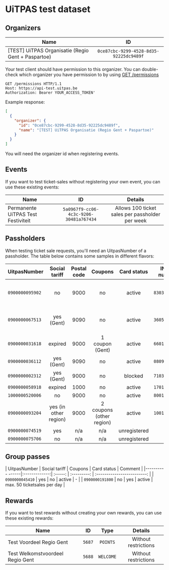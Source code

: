 # UiTPAS test dataset

## Organizers

| Name   |      ID      |
|----------|:-------------:|
| \[TEST] UiTPAS Organisatie (Regio Gent + Paspartoe) |  `0ce87cbc-9299-4528-8d35-92225dc9489f` |

Your test client should have permission to this organizer. You can double-check which organizer you have permission to by using [GET /permissions](/reference/uitpas.json/paths/~1permissions/get)

```http
GET /permissions HTTP/1.1
Host: https://api-test.uitpas.be
Authorization: Bearer YOUR_ACCESS_TOKEN'
```

Example response:

```json
[
  {
    "organizer": {
      "id": "0ce87cbc-9299-4528-8d35-92225dc9489f",
      "name": "[TEST] UiTPAS Organisatie (Regio Gent + Paspartoe)"
    }
  }
]
```

You will need the organizer id when registering events.

## Events

If you want to test ticket-sales without registering your own event, you can use these existing events:

| Name   |      ID      | Details |
|----------|:-------------:|:-------------:|
| Permanente UiTPAS Test Festiviteit | `5a0967f9-cc06-4c3c-9206-30481a767434` | Allows 100 ticket sales per passholder per week |

## Passholders

When testing ticket sale requests, you'll need an UitpasNumber of a passholder. The table below contains some samples in different flavors:

| UitpasNumber    | Social tariff         | Postal code | Coupons                  | Card status  | INSZ-number   | Comment                          |
| --------------- | :-------------------: | :---------: | :----------------------: | :----------: | :-----------: | :------------------------------: |
| `0900000095902` | no                    |     9000    |           no             |    active    | `83030201540` | Use this pass for points rewards |
| `0900000067513` | yes (Gent)            |     9090    |           no             |    active    | `36051380284` | Use this pass for points rewards |
| `0900000031618` | expired               |     9000    |     1 coupon (Gent)      |    active    | `66010101785` | -                                |
| `0900000036112` | yes (Gent)            |     9090    |           no             |    active    | `08091860684` | -                                |
| `0900000002312` | yes (Gent)            |     9000    |           no             |    blocked   | `71030360442` | -                                |
| `0900000058918` | expired               |     1000    |           no             |    active    | `17010180147` | -                                |
| `1000000520006` | no                    |     9000    |           no             |    active    | `80010101392` | -                                |
| `0900000093204` | yes (in other region) |     9000    | 2 coupons (other region) |    active    | `10010105762` | -                                |
| `0900000074519` | yes                   |  n/a        |           n/a            | unregistered | N/A           | -                                |
| `0900000075706` | no                    |  n/a        |           n/a            | unregistered | N/A           | -                                |

## Group passes

| UitpasNumber    | Social tariff | Coupons | Card status | Comment                     |
|---------- ------|:-------------:| :-----: | :---------: | :-------------------------: |
| `0900000045410` |         yes   |    no   |    active   | -                           |
| `0900000191800` |         no    |   yes   |    active   | max. 50 ticketsales per day |

## Rewards

If you want to test rewards without creating your own rewards, you can use these existing rewards:

| Name                               |   ID   | Type      | Details              |
|------------------------------------| :----: | :-------: | :------------------: |
| Test Voordeel Regio Gent           | `5687` | `POINTS`  | Without restrictions |
| Test Welkomstvoordeel Regio Gent   | `5688` | `WELCOME` | Without restrictions |
